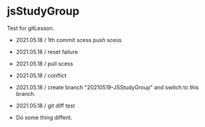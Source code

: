 # jsStudyGroup

Test for gitLesson.

* 2021.05.18 / 1th commit scess push scess
* 2021.05.18 / reset failure
* 2021.05.18 / pull scess
* 2021.05.18 / conflict

* 2021.05.18 / create branch "20210519-JSStudyGroup" and switch to this branch.
* 2021.05.18 / git diff test
* Do some thing diffent.